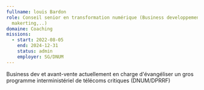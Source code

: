 ```yaml
---
fullname: louis Bardon
role: Conseil senior en transformation numérique (Business developpement, Avant vente,
  makerting,..)
domaine: Coaching
missions:
  - start: 2022-08-05
    end: 2024-12-31
    status: admin
    employer: SG/DNUM
---
```

Business dev et avant-vente actuellement en charge d'évangéliser un gros programme interministériel de télécoms critiques (DNUM/DPRRF)